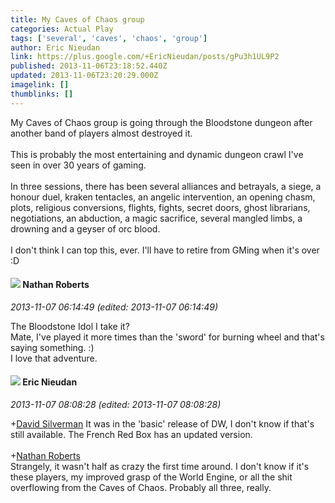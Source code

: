 ```yaml
---
title: My Caves of Chaos group
categories: Actual Play
tags: ['several', 'caves', 'chaos', 'group']
author: Eric Nieudan
link: https://plus.google.com/+EricNieudan/posts/gPu3h1UL9P2
published: 2013-11-06T23:18:52.440Z
updated: 2013-11-06T23:20:29.000Z
imagelink: []
thumblinks: []
---
```


My Caves of Chaos group is going through the Bloodstone dungeon after another band of players almost destroyed it. <br /><br />This is probably the most entertaining and dynamic dungeon crawl I&#39;ve seen in over 30 years of gaming. <br /><br />In three sessions, there has been several alliances and betrayals, a siege, a honour duel, kraken tentacles, an angelic intervention, an opening chasm, plots, religious conversions, flights, fights, secret doors, ghost librarians, negotiations, an abduction, a magic sacrifice, several mangled limbs, a drowning and a geyser of orc blood.<br /><br />I don&#39;t think I can top this, ever. I&#39;ll have to retire from GMing when it&#39;s over :D
<div id='comment z132zfrohwifupkzf04cjzn4rrbownuzzeg'>
  <h4><img src='{{site.baseurl}}//images/avatars/117646243340764868749_photo.jpg'> Nathan Roberts</h4>
      <p><cite>2013-11-07 06:14:49 (edited: 2013-11-07 06:14:49)</cite></p>
        <p>The Bloodstone Idol I take it?<br />Mate, I&#39;ve played it more times than the &#39;sword&#39; for burning wheel and that&#39;s saying something. :)<br />I love that adventure.</p>
</div>
        

<div id='comment z132zfrohwifupkzf04cjzn4rrbownuzzeg'>
  <h4><img src='{{site.baseurl}}//images/avatars/112928858730524882505_photo.jpg'> Eric Nieudan</h4>
      <p><cite>2013-11-07 08:08:28 (edited: 2013-11-07 08:08:28)</cite></p>
        <p><span class="proflinkWrapper"><span class="proflinkPrefix">+</span><a class="proflink" href="https://plus.google.com/106638601089526807212" oid="106638601089526807212">David Silverman</a></span> It was in the &#39;basic&#39; release of DW, I don&#39;t know if that&#39;s still available. The French Red Box has an updated version.<br /><br /><span class="proflinkWrapper"><span class="proflinkPrefix">+</span><a class="proflink" href="https://plus.google.com/117646243340764868749" oid="117646243340764868749">Nathan Roberts</a></span><br />Strangely, it wasn&#39;t half as crazy the first time around. I don&#39;t know if it&#39;s these players, my improved grasp of the World Engine, or all the shit overflowing from the Caves of Chaos. Probably all three, really.</p>
</div>
        
